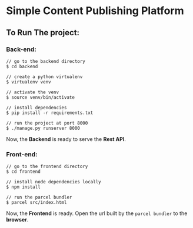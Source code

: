 # Simple Content Publishing Platform

## To Run The project:

### Back-end:
```
// go to the backend directory
$ cd backend

// create a python virtualenv
$ virtualenv venv

// activate the venv
$ source venv/bin/activate

// install dependencies
$ pip install -r requirements.txt

// run the project at port 8000
$ ./manage.py runserver 8000
```
Now, the **Backend** is ready to serve the **Rest API**.


### Front-end:
```
// go to the frontend directory
$ cd frontend

// install node dependencies locally
$ npm install

// run the parcel bundler
$ parcel src/index.html
```
Now, the **Frontend** is ready. Open the url built by the `parcel bundler` to the **browser**.
